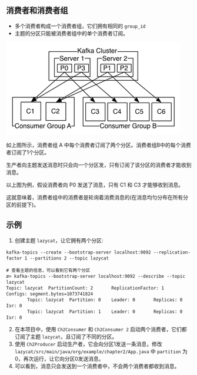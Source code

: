 ## 消费者和消费者组

+ 多个消费者构成一个消费者组，它们拥有相同的 `group_id`
+ 主题的分区只能被消费者组中的单个消费者订阅。

![img.png](img.png)

如上图所示，消费者组 A 中每个消费者订阅了两个分区。消费者组B中的每个消费者订阅了1个分区。

生产者向主题发送消息时只会向一个分区发，只有订阅了该分区的消费者才能收到消息。

以上图为例，假设消费者向 P0 发送了消息，只有 C1 和 C3 才能够收到消息。

这就意味着，消费者组中的消费者是轮询着消费消息的(在消息均匀分布在所有分区的前提下)。

## 示例

1. 创建主题 `lazycat`，让它拥有两个分区:

```shell
kafka-topics --create --bootstrap-server localhost:9092 --replication-factor 1 --partitions 2 --topic lazycat

# 查看主题的信息，可以看到它有两个分区
ø> kafka-topics --bootstrap-server localhost:9092 --describe --topic lazycat
Topic: lazycat  PartitionCount: 2       ReplicationFactor: 1    Configs: segment.bytes=1073741824
        Topic: lazycat  Partition: 0    Leader: 0       Replicas: 0     Isr: 0
        Topic: lazycat  Partition: 1    Leader: 0       Replicas: 0     Isr: 0
```

2. 在本项目中，使用 `Ch2Consumer` 和 `Ch2Consumer 2` 启动两个消费者，它们都订阅了主题 `lazycat`，且订阅了不同的分区。
3. 使用 `Ch2Producer` 启动生产者，它会向分区1发送一条消息，修改 `lazycat/src/main/java/org/example/chapter2/App.java` 中 `partition` 为0，再次运行，让它向分区0发送消息。
4. 可以看到，消息只会发送到一个消费者中，不会两个消费者都收到消息。